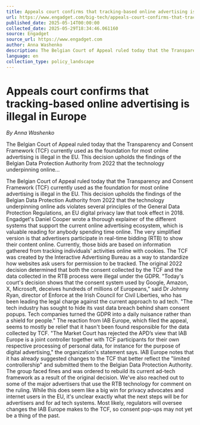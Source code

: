 ```yaml
---
title: Appeals court confirms that tracking-based online advertising is illegal in Europe
url: https://www.engadget.com/big-tech/appeals-court-confirms-that-tracking-based-online-advertising-is-illegal-in-europe-223714124.html?src=rss
published_date: 2025-05-14T00:00:00
collected_date: 2025-05-29T18:34:46.061160
source: Engadget
source_url: https://www.engadget.com
author: Anna Washenko
description: The Belgian Court of Appeal ruled today that the Transparency and Consent Framework (TCF) currently used as the foundation for most online advertising is illegal in the EU. This decision upholds the findings of the Belgian Data Protection Authority from 2022 that the technology underpinning online...
language: en
collection_type: policy_landscape
---
```


# Appeals court confirms that tracking-based online advertising is illegal in Europe

*By Anna Washenko*

The Belgian Court of Appeal ruled today that the Transparency and Consent Framework (TCF) currently used as the foundation for most online advertising is illegal in the EU. This decision upholds the findings of the Belgian Data Protection Authority from 2022 that the technology underpinning online...

The Belgian Court of Appeal ruled today that the Transparency and Consent Framework (TCF) currently used as the foundation for most online advertising is illegal in the EU. This decision upholds the findings of the Belgian Data Protection Authority from 2022 that the technology underpinning online ads violates several principles of the General Data Protection Regulations, an EU digital privacy law that took effect in 2018. Engadget's Daniel Cooper wrote a thorough explainer of the different systems that support the current online advertising ecosystem, which is valuable reading for anybody spending time online. The very simplified version is that advertisers participate in real-time bidding (RTB) to show their content online. Currently, those bids are based on information gathered from tracking individuals' activities online with cookies. The TCF was created by the Interactive Advertising Bureau as a way to standardize how websites ask users for permission to be tracked. The original 2022 decision determined that both the consent collected by the TCF and the data collected in the RTB process were illegal under the GDPR. "Today's court's decision shows that the consent system used by Google, Amazon, X, Microsoft, deceives hundreds of millions of Europeans," said Dr Johnny Ryan, director of Enforce at the Irish Council for Civil Liberties, who has been leading the legal charge against the current approach to ad tech. "The tech industry has sought to hide its vast data breach behind sham consent popups. Tech companies turned the GDPR into a daily nuisance rather than a shield for people." The reaction from IAB Europe, which filed the appeal, seems to mostly be relief that it hasn't been found responsible for the data collected by TCF. "The Market Court has rejected the APD’s view that IAB Europe is a joint controller together with TCF participants for their own respective processing of personal data, for instance for the purpose of digital advertising," the organization's statement says. IAB Europe notes that it has already suggested changes to the TCF that better reflect the "limited controllership" and submitted them to the Belgian Data Protection Authority. The group faced fines and was ordered to rebuild its current ad-tech framework as a result of the original decision. We've also reached out to some of the major advertisers that use the RTB technology for comment on the ruling. While this does seem like a big win for privacy advocates and internet users in the EU, it's unclear exactly what the next steps will be for advertisers and for ad tech systems. Most likely, regulators will oversee changes the IAB Europe makes to the TCF, so consent pop-ups may not yet be a thing of the past.